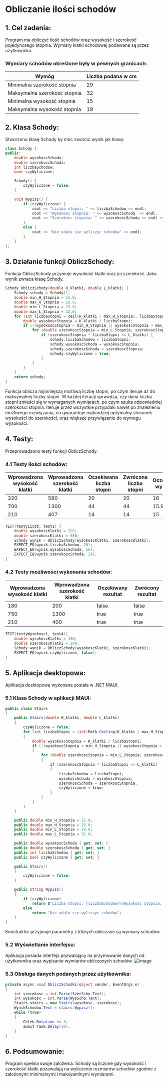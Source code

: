 # Obliczanie ilości schodów

## 1. Cel zadania:

Program ma obliczyć ilość schodów oraz wysokość i szerokość pojedynczego stopnia. Wymiary klatki schodowej podawane są przez użytkownika.<br>
### Wymiary schodów określone były w pewnych granicach:

| Wymóg | Liczba podana w cm |
| ---- | ---- |
| Minimalna szerokość stopnia | 29 |
| Maksymalna szerokość stopnia | 32 |
| Minimalna wysokość stopnia | 15 |
| Maksymalna wysokość stopnia | 19 |

## 2. Klasa Schody:
Stworzono klasę Schody by móc zwórcić wynik jak klasę:
```cpp
class Schody {
public:
    double wysokoscSchoda;
    double szerokoscSchoda;
    int liczbaSchodow;
    bool czyWyliczone;

    Schody() {
        czyWyliczone = false;
    }

    void Wypisz() {
        if (czyWyliczone) {
            cout << "Liczba stopni: " << liczbaSchodow << endl;
            cout << "Wysokosc stopnia: " << wysokoscSchoda  << endl;
            cout << "Szerokosc stopnia: " << szerokoscSchoda << endl << endl;
        }
        else {
            cout << "Nie udalo sie wyliczyc schodow" << endl;
        }
    }
};
```



## 3. Działanie funkcji ObliczSchody:
Funkcja ObliczSchody przymuje wysokość klatki oraz jej szerokość. Jako wynik zwraca klasę Schody.
```cpp
Schody ObliczSchody(double H_klatki, double L_klatki) {
    Schody schody = Schody();
    double min_H_Stopnia = 15.0;
    double max_H_Stopnia = 19.0;
    double min_L_Stopnia = 29.0;
    double max_L_Stopnia = 32.0;
    for (int liczbaStopni = ceil(H_klatki / max_H_Stopnia); liczbaStopni <= floor(H_klatki / min_H_Stopnia); liczbaStopni++) {
        double wysokoscStopnia = H_klatki / liczbaStopni;
        if (!(wysokoscStopnia < min_H_Stopnia || wysokoscStopnia > max_H_Stopnia)) {
            for (double szerokoscStopnia = min_L_Stopnia; szerokoscStopnia <= max_L_Stopnia; szerokoscStopnia += 0.1) {
                if (szerokoscStopnia * liczbaStopni <= L_klatki) {
                    schody.liczbaSchodow = liczbaStopni;
                    schody.wysokoscSchoda = wysokoscStopnia;
                    schody.szerokoscSchoda = szerokoscStopnia;
                    schody.czyWyliczone = true;
                }
            }
        }
    }
    return schody;
}
```
Funkcja oblicza najmniejszą możliwą liczbę stopni, po czym iteruje aż do maksymalnej liczby stopni. W każdej iteracji sprawdza, czy dana liczba stopni zmieści się w wymaganych wymiarach, po czym szuka odpowiedniej szerokości stopnia. Iteruje przez wszystkie przypdaki nawet po znalezieniu możliwego rozwiązania, co gwarantuje najbardziej optymalny stosunek wysokości do szerokości, oraz większe przywiązanie do wymogu wysokości.<br>

## 4. Testy:
Przeprowadzono testy funkcji ObliczSchody.

### 4.1 Testy ilości schodów:
| Wprowadzona wysokość klatki | Wprowadzona szerokość klatki | Oczekiwana liczba stopni | Zwrócona liczba stopni | Oczekiwana wysokość | Zwrócona wysokość | Oczekiwana szerokość | Zwrócona szerokość |
| ---- | ---- | ---- | ---- | ---- | ---- | ---- | ---- |
| 320 | 580 | 20 | 20 | 16 | 16 | 29 | 29 |
| 700 | 1300 | 44 | 44 | 15.91 | 15.91 | 29.50 | 29.50 | 
| 210 | 407 | 14 | 14 | 15 | 15 | 29 | 29 |

```cpp
TEST(testyLiczb, test1) {
    double wysokoscKlatki = 320;
    double szerokoscKlatki = 580;
    Schody wynik = ObliczSchody(wysokoscKlatki, szerokoscKlatki);
    EXPECT_EQ(wynik.liczbaSchodow, 20);
    EXPECT_EQ(wynik.wysokoscSchoda, 16);
    EXPECT_EQ(wynik.szerokoscSchoda, 29);
}
```


### 4.2 Testy możliwości wykonania schodów:
| Wprowadzona wysokość klatki | Wprowadzona szerokość klatki | Oczekiwany rezultat | Zwrócony rezultat |
| ---- | ---- | ---- | ---- |
| 180 | 200 | false | false |
| 750 | 1300 | true | true |
| 210 | 400 | true | true |

```cpp
TEST(testyWysokosci, test4){
    double wysokoscKlatki = 180;
    double szerokoscKlatki = 200;
    Schody wynik = ObliczSchody(wysokoscKlatki, szerokoscKlatki);
    EXPECT_EQ(wynik.czyWyliczone, false);
}
```
## 5. Aplikacja desktopowa:
Aplikacja desktopowa wykonana została w .NET MAUI.
### 5.1 Klasa Schody w aplikacji MAUI:
```cs
public class Stairs
{
    public Stairs(double H_klatki, double L_klatki)
    {
        czyWyliczone = false;
        for (int liczbaStopni = (int)Math.Ceiling(H_klatki / max_H_Stopnia); liczbaStopni <= Math.Floor(H_klatki / min_H_Stopnia); liczbaStopni++)
        {
            double wysokoscStopnia = H_klatki / liczbaStopni;
            if (!(wysokoscStopnia < min_H_Stopnia || wysokoscStopnia > max_H_Stopnia))
            {
                for (double szerokoscStopnia = min_L_Stopnia; szerokoscStopnia <= max_L_Stopnia; szerokoscStopnia += 0.1)
                {
                    if (szerokoscStopnia * liczbaStopni <= L_klatki)
                    {
                        liczbaSchodow = liczbaStopni;
                        wysokoscSchoda = wysokoscStopnia;
                        szerokoscSchoda = szerokoscStopnia;
                        czyWyliczone = true;
                    }
                }
            }
        }
    }

    public double min_H_Stopnia = 15.0;
    public double max_H_Stopnia = 19.0;
    public double min_L_Stopnia = 29.0;
    public double max_L_Stopnia = 32.0;

    public double wysokoscSchoda { get; set; }
    public double szerokoscSchoda { get; set; }
    public int liczbaSchodow { get; set; }
    public bool czyWyliczone { get; set; }

    public Stairs()
    {
        czyWyliczone = false;
    }

    public string Wypisz()
    {
        if (czyWyliczone)
            return $"Liczba stopni: {liczbaSchodow}\nWysokosc stopnia: {wysokoscSchoda}\nSzerokosc stopnia: {szerokoscSchoda}";
        else
            return "Nie udalo sie wyliczyc schodow";
    }
}
```
Konstruktor przyjmuje parametry z których obliczane są wymiary schodów.
### 5.2 Wyświetlanie interfejsu:
Aplikacja posiada interfejs pozwalający na przymowanie danych od użytkownika oraz wypisanie wymiarów obliczonych schodów.
![image](https://github.com/user-attachments/assets/439475e9-3bdc-4367-b99f-45b6a5279aff)

### 5.3 Obsługa danych podanych przez użytkownika:
```cs
private async void ObliczSchodki(object sender, EventArgs e)
{
    int szerokosc = int.Parse(SzerScho.Text);
    int wysokosc = int.Parse(WysScho.Text);
    Stairs stairs = new Stairs(wysokosc, szerokosc);
    WynikSchodow.Text = stairs.Wypisz();
    while (true)
    {
        Chleb.Rotation += 3;
        await Task.Delay(10);
    }
}
```

## 6. Podsumowanie:
Program spełnia swoje założenia. Schody są liczone gdy wysokość i szerokość klatki pozawalają na wyliczenie rozmiarów schodów zgodnie z założonymi minimalnymi i maksyamlnymi  wymiarami.
